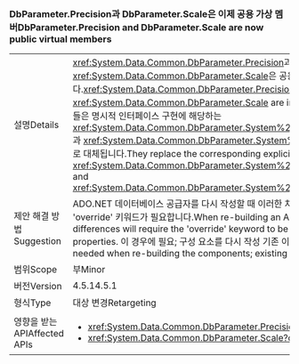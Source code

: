 ### <a name="dbparameterprecision-and-dbparameterscale-are-now-public-virtual-members"></a><span data-ttu-id="50ef8-101">DbParameter.Precision과 DbParameter.Scale은 이제 공용 가상 멤버</span><span class="sxs-lookup"><span data-stu-id="50ef8-101">DbParameter.Precision and DbParameter.Scale are now public virtual members</span></span>

|   |   |
|---|---|
|<span data-ttu-id="50ef8-102">설명</span><span class="sxs-lookup"><span data-stu-id="50ef8-102">Details</span></span>|<span data-ttu-id="50ef8-103"><xref:System.Data.Common.DbParameter.Precision>과 <xref:System.Data.Common.DbParameter.Scale>은 공용 가상 속성으로 구현됩니다.</span><span class="sxs-lookup"><span data-stu-id="50ef8-103"><xref:System.Data.Common.DbParameter.Precision> and <xref:System.Data.Common.DbParameter.Scale> are implemented as public virtual properties.</span></span> <span data-ttu-id="50ef8-104">이들은 명시적 인터페이스 구현에 해당하는 <xref:System.Data.Common.DbParameter.System%23Data%23IDbDataParameter%23Precision>과 <xref:System.Data.Common.DbParameter.System%23Data%23IDbDataParameter%23Scale>로 대체됩니다.</span><span class="sxs-lookup"><span data-stu-id="50ef8-104">They replace the corresponding explicit interface implementations, <xref:System.Data.Common.DbParameter.System%23Data%23IDbDataParameter%23Precision> and <xref:System.Data.Common.DbParameter.System%23Data%23IDbDataParameter%23Scale>.</span></span>|
|<span data-ttu-id="50ef8-105">제안 해결 방법</span><span class="sxs-lookup"><span data-stu-id="50ef8-105">Suggestion</span></span>|<span data-ttu-id="50ef8-106">ADO.NET 데이터베이스 공급자를 다시 작성할 때 이러한 차이는 전체 자릿수 및 소수 자릿수 속성에 적용될 'override' 키워드가 필요합니다.</span><span class="sxs-lookup"><span data-stu-id="50ef8-106">When re-building an ADO.NET database provider, these differences will require the 'override' keyword to be applied to the Precision and Scale properties.</span></span> <span data-ttu-id="50ef8-107">이 경우에 필요; 구성 요소를 다시 작성 기존 이진 파일은 계속 작동 합니다.</span><span class="sxs-lookup"><span data-stu-id="50ef8-107">This is only needed when re-building the components; existing binaries will continue to work.</span></span>|
|<span data-ttu-id="50ef8-108">범위</span><span class="sxs-lookup"><span data-stu-id="50ef8-108">Scope</span></span>|<span data-ttu-id="50ef8-109">부</span><span class="sxs-lookup"><span data-stu-id="50ef8-109">Minor</span></span>|
|<span data-ttu-id="50ef8-110">버전</span><span class="sxs-lookup"><span data-stu-id="50ef8-110">Version</span></span>|<span data-ttu-id="50ef8-111">4.5.1</span><span class="sxs-lookup"><span data-stu-id="50ef8-111">4.5.1</span></span>|
|<span data-ttu-id="50ef8-112">형식</span><span class="sxs-lookup"><span data-stu-id="50ef8-112">Type</span></span>|<span data-ttu-id="50ef8-113">대상 변경</span><span class="sxs-lookup"><span data-stu-id="50ef8-113">Retargeting</span></span>|
|<span data-ttu-id="50ef8-114">영향을 받는 API</span><span class="sxs-lookup"><span data-stu-id="50ef8-114">Affected APIs</span></span>|<ul><li><xref:System.Data.Common.DbParameter.Precision?displayProperty=nameWithType></li><li><xref:System.Data.Common.DbParameter.Scale?displayProperty=nameWithType></li></ul>|

